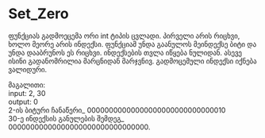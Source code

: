 # Set_Zero
ფუნქციას გადმოეცემა ორი int ტიპის ცვლადი. პირველი არის რიცხვი, ხოლო მეორე არის ინდექსი. ფუნქციამ უნდა გაანულოს მეინდექსე ბიტი და უნდა დააბრუნოს ეს რიცხვი. ინდექსების თვლა იწყება ნულიდან. ასევე ისინი გადანომრილია მარცნიდან მარჯვნივ. გადმოცემული ინდექსი იქნება ვალიდური.

მაგალითი:  
input: 2, 30  
output: 0  
2-ის ბიტური ჩანაწერი_ 00000000000000000000000000000010  
30-ე ინდექსის განულების შემდეგ_ 00000000000000000000000000000000.
